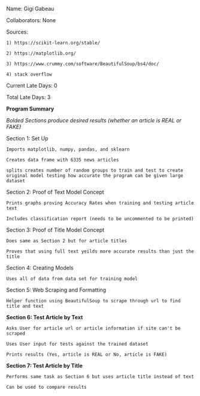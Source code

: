 Name: Gigi Gabeau

Collaborators: None

Sources:
    
    1) https://scikit-learn.org/stable/
    
    2) https://matplotlib.org/
    
    3) https://www.crummy.com/software/BeautifulSoup/bs4/doc/
    
    4) stack overflow 


Current Late Days: 0

Total Late Days: 3


**Program Summary**

*Bolded Sections produce desired results (whether an article is REAL or FAKE)*

Section 1: Set Up 
    
    Imports matplotlib, numpy, pandas, and sklearn 
    
    Creates data frame with 6335 news articles 
    
    splits creates number of random groups to train and test to create original model testing how accurate the program can be given large dataset
    

Section 2: Proof of Text Model Concept
    
    Prints graphs proving Accuracy Rates when training and testing article text
    
    Includes classification report (needs to be uncommented to be printed) 


Section 3: Proof of Title Model Concept
    
    Does same as Section 2 but for article titles
    
    Proves that using full text yeilds more accurate results than just the title
    

Section 4: Creating Models 
    
    Uses all of data from data set for training model


Section 5: Web Scraping and Formatting
    
    Helper function using BeautifulSoup to scrape through url to find title and text


**Section 6: Test Article by Text** 
    
    Asks User for article url or article information if site can't be scraped
    
    Uses User input for tests against the trained dataset
    
    Prints results (Yes, article is REAL or No, article is FAKE)
    

**Section 7: Test Article by Title**
    
    Performs same task as Section 6 but uses article title instead of text
    
    Can be used to compare results
    